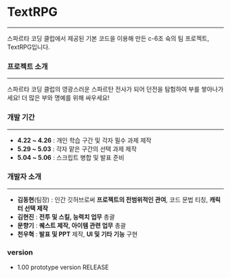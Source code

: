 # TextRPG
---
스파르타 코딩 클럽에서 제공된 기본 코드을 이용해 만든 c-6조 슉의 팀 프로젝트, TextRPG입니다.


### 프로젝트 소개
---
스파르타 코딩 클럽의 영광스러운 스파르탄 전사가 되어 던전을 탐험하여 부를 쌓아나가세요!
더 많은 부와 명예를 위해 싸우세요! 


### 개발 기간
---
+ __4.22 ~ 4.26__ : 개인 학습 구간 및 각자 필수 과제 제작
+ __5.29 ~ 5.03__ : 각자 맡은 구간의 선택 과제 제작
+ __5.04 ~ 5.06__ : 스크립트 병합 및 발표 준비

### 개발자 소개
---
+ __김동현__(팀장) : 인간 깃허브로써 __프로젝트의 전범위적인 관여__, 코드 문법 티칭, __캐릭터 선택 제작__
+ __김현진__ : __전투 및 스킬, 능력치 업무__ 총괄
+ __문향기__ : __퀘스트 제작, 아이템 관련 업무__ 총괄
+ __천우혁__ : __발표 및 PPT__ 제작, __UI 및 기타 기능__ 구현

### version
+ 1.00 prototype version RELEASE
